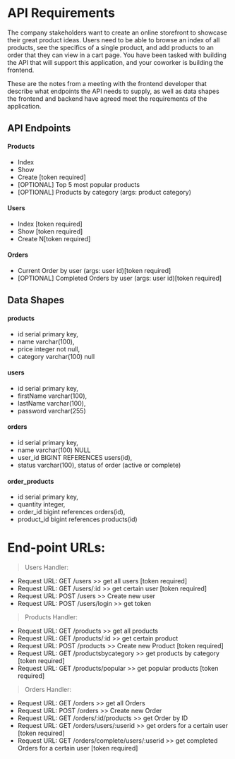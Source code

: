 # API Requirements
The company stakeholders want to create an online storefront to showcase their great product ideas. Users need to be able to browse an index of all products, see the specifics of a single product, and add products to an order that they can view in a cart page. You have been tasked with building the API that will support this application, and your coworker is building the frontend.

These are the notes from a meeting with the frontend developer that describe what endpoints the API needs to supply, as well as data shapes the frontend and backend have agreed meet the requirements of the application. 

## API Endpoints
#### Products
- Index 
- Show
- Create [token required]
- [OPTIONAL] Top 5 most popular products 
- [OPTIONAL] Products by category (args: product category)

#### Users
- Index [token required]
- Show [token required]
- Create N[token required]

#### Orders
- Current Order by user (args: user id)[token required]
- [OPTIONAL] Completed Orders by user (args: user id)[token required]

## Data Shapes
#### products
- id serial primary key,
- name varchar(100),
- price integer not null,
- category varchar(100) null

#### users
- id serial primary key,
- firstName varchar(100),
- lastName varchar(100),
- password varchar(255)

#### orders
-  id serial primary key,
- name varchar(100) NULL
- user_id BIGINT REFERENCES users(id),
- status varchar(100), status of order (active or complete)

#### order_products
- id serial primary key,
- quantity integer,
- order_id bigint references orders(id),
- product_id bigint references products(id)

# End-point URLs:
> Users Handler:
- Request URL: GET /users >> get all users [token required]
- Request URL: GET /users/:id >> get certain user [token required] 
- Request URL: POST /users >> Create new user 
- Request URL: POST /users/login >> get token 

> Products Handler:
- Request URL: GET /products >> get all products
- Request URL: GET /products/:id >> get certain product 
- Request URL: POST /products >> Create new Product [token required]
- Request URL: GET /productsbycategory >> get products by category [token required]
- Request URL: GET /products/popular >> get popular products [token required]

> Orders Handler:
- Request URL: GET /orders >> get all Orders 
- Request URL: POST /orders >> Create new Order
- Request URL: GET /orders/:id/products >> get Order by ID 
- Request URL: GET /orders/users/:userid >> get orders for a certain user [token required]
- Request URL: GET /orders/complete/users/:userid >> get completed Orders for a certain user [token required]